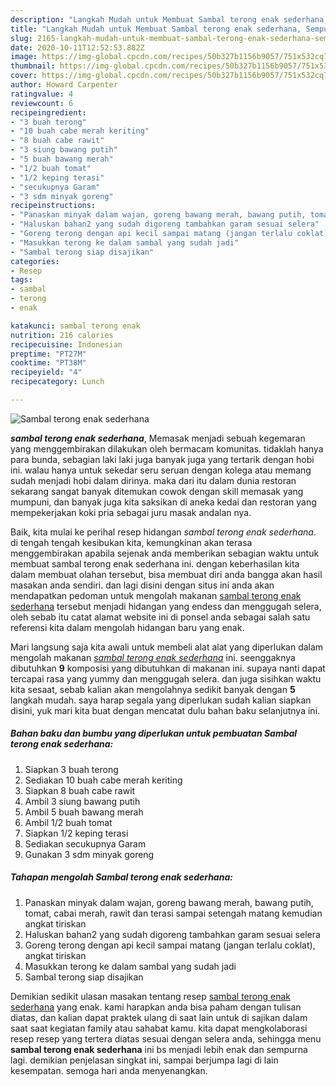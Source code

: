 ```yaml
---
description: "Langkah Mudah untuk Membuat Sambal terong enak sederhana, Sempurna"
title: "Langkah Mudah untuk Membuat Sambal terong enak sederhana, Sempurna"
slug: 2165-langkah-mudah-untuk-membuat-sambal-terong-enak-sederhana-sempurna
date: 2020-10-11T12:52:53.882Z
image: https://img-global.cpcdn.com/recipes/50b327b1156b9057/751x532cq70/sambal-terong-enak-sederhana-foto-resep-utama.jpg
thumbnail: https://img-global.cpcdn.com/recipes/50b327b1156b9057/751x532cq70/sambal-terong-enak-sederhana-foto-resep-utama.jpg
cover: https://img-global.cpcdn.com/recipes/50b327b1156b9057/751x532cq70/sambal-terong-enak-sederhana-foto-resep-utama.jpg
author: Howard Carpenter
ratingvalue: 4
reviewcount: 6
recipeingredient:
- "3 buah terong"
- "10 buah cabe merah keriting"
- "8 buah cabe rawit"
- "3 siung bawang putih"
- "5 buah bawang merah"
- "1/2 buah tomat"
- "1/2 keping terasi"
- "secukupnya Garam"
- "3 sdm minyak goreng"
recipeinstructions:
- "Panaskan minyak dalam wajan, goreng bawang merah, bawang putih, tomat, cabai merah, rawit dan terasi sampai setengah matang kemudian angkat tiriskan"
- "Haluskan bahan2 yang sudah digoreng tambahkan garam sesuai selera"
- "Goreng terong dengan api kecil sampai matang (jangan terlalu coklat), angkat tiriskan"
- "Masukkan terong ke dalam sambal yang sudah jadi"
- "Sambal terong siap disajikan"
categories:
- Resep
tags:
- sambal
- terong
- enak

katakunci: sambal terong enak 
nutrition: 216 calories
recipecuisine: Indonesian
preptime: "PT27M"
cooktime: "PT38M"
recipeyield: "4"
recipecategory: Lunch

---
```



![Sambal terong enak sederhana](https://img-global.cpcdn.com/recipes/50b327b1156b9057/751x532cq70/sambal-terong-enak-sederhana-foto-resep-utama.jpg)

<b><i>sambal terong enak sederhana</i></b>, Memasak menjadi sebuah kegemaran yang menggembirakan dilakukan oleh bermacam komunitas. tidaklah hanya para bunda, sebagian laki laki juga banyak juga yang tertarik dengan hobi ini. walau hanya untuk sekedar seru seruan dengan kolega atau memang sudah menjadi hobi dalam dirinya. maka dari itu dalam dunia restoran sekarang sangat banyak ditemukan cowok dengan skill memasak yang mumpuni, dan banyak juga kita saksikan di aneka kedai dan restoran yang mempekerjakan koki pria sebagai juru masak andalan nya.



Baik, kita mulai ke perihal resep hidangan <i>sambal terong enak sederhana</i>. di tengah tengah kesibukan kita, kemungkinan akan terasa menggembirakan apabila sejenak anda memberikan sebagian waktu untuk membuat sambal terong enak sederhana ini. dengan keberhasilan kita dalam membuat olahan tersebut, bisa membuat diri anda bangga akan hasil masakan anda sendiri. dan lagi disini dengan situs ini anda akan mendapatkan pedoman untuk mengolah makanan <u>sambal terong enak sederhana</u> tersebut menjadi hidangan yang endess dan menggugah selera, oleh sebab itu catat alamat website ini di ponsel anda sebagai salah satu referensi kita dalam mengolah hidangan baru yang enak.


Mari langsung saja kita awali untuk membeli alat alat yang diperlukan dalam mengolah makanan <u><i>sambal terong enak sederhana</i></u> ini. seenggaknya dibutuhkan <b>9</b> komposisi yang dibutuhkan di makanan ini. supaya nanti dapat tercapai rasa yang yummy dan menggugah selera. dan juga sisihkan waktu kita sesaat, sebab kalian akan mengolahnya sedikit banyak dengan <b>5</b> langkah mudah. saya harap segala yang diperlukan sudah kalian siapkan disini, yuk mari kita buat dengan mencatat dulu bahan baku selanjutnya ini.

<!--inarticleads1-->

##### Bahan baku dan bumbu yang diperlukan untuk pembuatan Sambal terong enak sederhana:

1. Siapkan 3 buah terong
1. Sediakan 10 buah cabe merah keriting
1. Siapkan 8 buah cabe rawit
1. Ambil 3 siung bawang putih
1. Ambil 5 buah bawang merah
1. Ambil 1/2 buah tomat
1. Siapkan 1/2 keping terasi
1. Sediakan secukupnya Garam
1. Gunakan 3 sdm minyak goreng




<!--inarticleads2-->

##### Tahapan mengolah Sambal terong enak sederhana:

1. Panaskan minyak dalam wajan, goreng bawang merah, bawang putih, tomat, cabai merah, rawit dan terasi sampai setengah matang kemudian angkat tiriskan
1. Haluskan bahan2 yang sudah digoreng tambahkan garam sesuai selera
1. Goreng terong dengan api kecil sampai matang (jangan terlalu coklat), angkat tiriskan
1. Masukkan terong ke dalam sambal yang sudah jadi
1. Sambal terong siap disajikan




Demikian sedikit ulasan masakan tentang resep <u>sambal terong enak sederhana</u> yang enak. kami harapkan anda bisa paham dengan tulisan diatas, dan kalian dapat praktek ulang di saat lain untuk di sajikan dalam saat saat kegiatan family atau sahabat kamu. kita dapat mengkolaborasi resep resep yang tertera diatas sesuai dengan selera anda, sehingga menu <b>sambal terong enak sederhana</b> ini bs menjadi lebih enak dan sempurna lagi. demikian penjelasan singkat ini, sampai berjumpa lagi di lain kesempatan. semoga hari anda menyenangkan.
